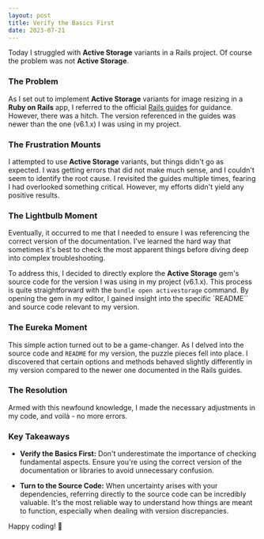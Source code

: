 ```yaml
---
layout: post
title: Verify the Basics First
date: 2023-07-21
---
```


Today I struggled with **Active Storage** variants in a Rails project.
Of course the problem was not **Active Storage**.

### The Problem

As I set out to implement **Active Storage** variants for image resizing in a **Ruby on Rails** app, I referred to the official [Rails guides](https://guides.rubyonrails.org/active_storage_overview.html) for guidance. However, there was a hitch. The version referenced in the guides was newer than the one (v6.1.x) I was using in my project.

### The Frustration Mounts

I attempted to use **Active Storage** variants, but things didn't go as expected. I was getting errors that did not make much sense, and I couldn't seem to identify the root cause. I revisited the guides multiple times, fearing I had overlooked something critical. However, my efforts didn't yield any positive results.

### The Lightbulb Moment

Eventually, it occurred to me that I needed to ensure I was referencing the correct version of the documentation. I've learned the hard way that sometimes it's best to check the most apparent things before diving deep into complex troubleshooting.

To address this, I decided to directly explore the **Active Storage** gem's source code for the version I was using in my project (v6.1.x). This process is quite straightforward with the `bundle open activestorage` command. By opening the gem in my editor, I gained insight into the specific `README`` and source code relevant to my version.

### The Eureka Moment

This simple action turned out to be a game-changer. As I delved into the source code and `README` for my version, the puzzle pieces fell into place. I discovered that certain options and methods behaved slightly differently in my version compared to the newer one documented in the Rails guides.

### The Resolution

Armed with this newfound knowledge, I made the necessary adjustments in my code, and voilà - no more errors.

### Key Takeaways

- **Verify the Basics First:** Don't underestimate the importance of checking fundamental aspects. Ensure you're using the correct version of the documentation or libraries to avoid unnecessary confusion.

- **Turn to the Source Code:** When uncertainty arises with your dependencies, referring directly to the source code can be incredibly valuable. It's the most reliable way to understand how things are meant to function, especially when dealing with version discrepancies.

Happy coding! 🚀
